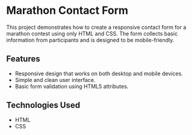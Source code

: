 
# Marathon  Contact Form

This project demonstrates how to create a responsive contact form for a marathon contest using only HTML and CSS. The form collects basic information from participants and is designed to be mobile-friendly.

## Features

- Responsive design that works on both desktop and mobile devices.
- Simple and clean user interface.
- Basic form validation using HTML5 attributes.

## Technologies Used

- HTML
- CSS
